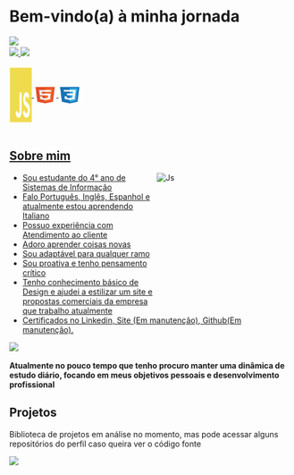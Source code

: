 # Bem-vindo(a) à minha jornada
<img src="https://blogger.googleusercontent.com/img/b/R29vZ2xl/AVvXsEhsIS277lZPNdiyPHma3GSPwSb92B3rr7lTCilzSrf6Z3_AGWUQz5L3dTUpd2XU0-BQAOTXYOOIFr-6BsJct5zBWhihhzoGbcLkPMkWUlnikfZKC6OZ4aVbSnTRwvv1-TRCutpsjGQGN24/s1600/kawaii-cute-fofo-anime-gif+%252813%2529.gif">
 <div>
   <a href="https://github.com/JuHyu4">
   <img height="180em" src="https://github-readme-stats.vercel.app/api?username=JuHyu4&show_icons=true&theme=tokyonight&include_all_commits=true&count_private=true"/>
   <img height="180em" src="https://github-readme-stats.vercel.app/api/top-langs/?username=JuHyu4&layout=compact&langs_count=6&theme=tokyonight"/>
</div>
    
<div style="display: inline_block"><br>
  <img align="center" alt="Js" height="100" width="40" src="https://raw.githubusercontent.com/devicons/devicon/master/icons/javascript/javascript-plain.svg">
  <img align="center" alt="HTML" height="30" width="40" src="https://raw.githubusercontent.com/devicons/devicon/master/icons/html5/html5-original.svg">
  <img align="center" alt="CSS" height="30" width="40" src="https://raw.githubusercontent.com/devicons/devicon/master/icons/css3/css3-original.svg">
</div>
 
<br>

## Sobre mim

  <img align="right" alt="Js" height="240" width="240" src="https://i.pinimg.com/736x/59/b7/1f/59b71f85e3a0b166a25bf1c2109d0af8.jpg">
 
  
- Sou estudante do 4° ano de Sistemas de Informação
- Falo Português, Inglês, Espanhol e atualmente estou aprendendo Italiano
- Possuo experiência com Atendimento ao cliente
- Adoro aprender coisas novas
- Sou adaptável para qualquer ramo
- Sou proativa e tenho pensamento crítico
- Tenho conhecimento básico de Design e ajudei a estilizar um site e propostas comerciais da empresa que trabalho atualmente
- Certificados no Linkedin, Site (Em manutenção), Github(Em manutenção).

 <a href="www.linkedin.com/in/julyana-torres-26058523a"><img src="https://img.shields.io/badge/-LinkedIn-%230077B5?style=for-the-badge&logo=linkedin&logoColor=white" target="_blank"></a>

<b> Atualmente no pouco tempo que tenho procuro manter uma dinâmica de estudo diário, focando em meus objetivos pessoais e desenvolvimento profissional</b>


## Projetos

Biblioteca de projetos em análise no momento, mas pode acessar alguns repositórios do perfil caso queira ver o código fonte

 <img src="https://i.pinimg.com/originals/0b/5c/c0/0b5cc024841accd9a31a7b2daeb0e57b.gif">
